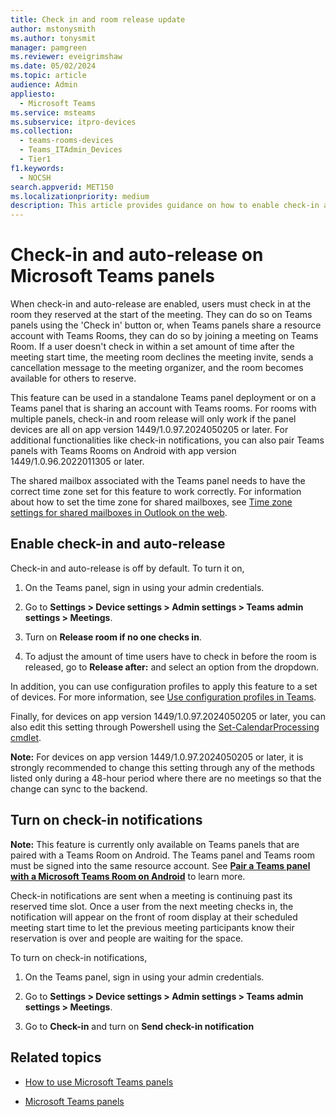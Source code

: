 ```yaml
---
title: Check in and room release update
author: mstonysmith
ms.author: tonysmit
manager: pamgreen
ms.reviewer: eveigrimshaw
ms.date: 05/02/2024
ms.topic: article
audience: Admin
appliesto: 
  - Microsoft Teams
ms.service: msteams
ms.subservice: itpro-devices
ms.collection: 
  - teams-rooms-devices
  - Teams_ITAdmin_Devices
  - Tier1
f1.keywords: 
  - NOCSH
search.appverid: MET150
ms.localizationpriority: medium
description: This article provides guidance on how to enable check-in and room release Teams panels devices.
---
```

# Check-in and auto-release on Microsoft Teams panels

When check-in and auto-release are enabled, users must check in at the room they reserved at the start of the meeting. They can do so on Teams panels using the 'Check in' button or, when Teams panels share a resource account with Teams Rooms, they can do so by joining a meeting on Teams Room. If a user doesn't check in within a set amount of time after the meeting start time, the meeting room declines the meeting invite, sends a cancellation message to the meeting organizer, and the room becomes available for others to reserve.

This feature can be used in a standalone Teams panel deployment or on a Teams panel that is sharing an account with Teams rooms. For rooms with multiple panels, check-in and room release will only work if the panel devices are all on app version 1449/1.0.97.2024050205 or later. For additional functionalities like check-in notifications, you can also pair Teams panels with Teams Rooms on Android with app version 1449/1.0.96.2022011305 or later.

The shared mailbox associated with the Teams panel needs to have the correct time zone set for this feature to work correctly. For information about how to set the time zone for shared mailboxes, see [Time zone settings for shared mailboxes in Outlook on the web](/exchange/troubleshoot/outlook-on-the-web-issues/shared-mailboxes-time-zone-setting).

## Enable check-in and auto-release

Check-in and auto-release is off by default. To turn it on,  

1. On the Teams panel, sign in using your admin credentials.  

1. Go to **Settings > Device settings > Admin settings > Teams admin settings > Meetings**.

1. Turn on **Release room if no one checks in**.

1. To adjust the amount of time users have to check in before the room is released, go to **Release after:** and select an option from the dropdown.  

In addition, you can use configuration profiles to apply this feature to a set of devices. For more information, see [Use configuration profiles in Teams](device-management.md#use-configuration-profiles-in-teams).

Finally, for devices on app version 1449/1.0.97.2024050205 or later, you can also edit this setting through Powershell using the [Set-CalendarProcessing cmdlet](/powershell/module/exchange/set-calendarprocessing?branch=main&branchFallbackFrom=pr-en-us-14644&view=exchange-ps). 

__Note:__ For devices on app version 1449/1.0.97.2024050205 or later, it is strongly recommended to change this setting through any of the methods listed only during a 48-hour period where there are no meetings so that the change can sync to the backend.

## Turn on check-in notifications

**Note:** This feature is currently only available on Teams panels that are paired with a Teams Room on Android. The Teams panel and Teams room must be signed into the same resource account. See **[Pair a Teams panel with a Microsoft Teams Room on Android](/editor/MicrosoftDocs/OfficeDocs-SkypeForBusiness-pr/Teams%2Fdevices%2Fcheck-in-and-room-release.md/main/08c71f9d-8c3a-87ca-c670-832cbb3cc9f3/use-teams-panels.md)** to learn more.

Check-in notifications are sent when a meeting is continuing past its reserved time slot. Once a user from the next meeting checks in, the notification will appear on the front of room display at their scheduled meeting start time to let the previous meeting participants know their reservation is over and people are waiting for the space.

To turn on check-in notifications,

1. On the Teams panel, sign in using your admin credentials.

1. Go to **Settings > Device settings > Admin settings > Teams admin settings > Meetings**.

1. Go to **Check-in** and turn on **Send check-in notification**

## Related topics

- [How to use Microsoft Teams panels](use-teams-panels.md)

- [Microsoft Teams panels](teams-panels.md)

